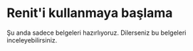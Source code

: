 # Renit'i kullanmaya başlama

Şu anda sadece belgeleri hazırlıyoruz. Dilerseniz bu belgeleri inceleyebilirsiniz.
